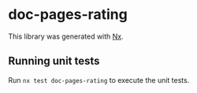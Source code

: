 # doc-pages-rating

This library was generated with [Nx](https://nx.dev).


## Running unit tests

Run `nx test doc-pages-rating` to execute the unit tests.

